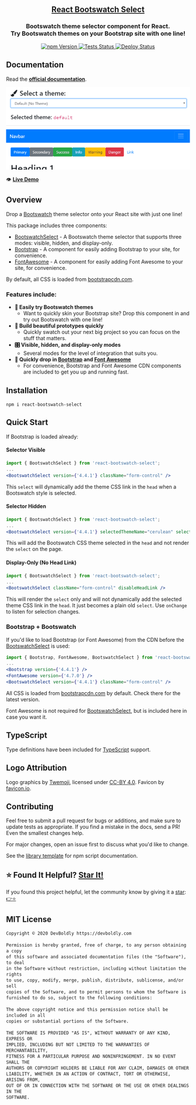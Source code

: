 <h2 align="center">
  <a href="https://github.com/devboldly/react-bootswatch-select">React Bootswatch Select</a>
</h2>
<h3 align="center">
  Bootswatch theme selector component for React.<br/>Try Bootswatch themes on your Bootstrap site with one line!
</h3>
<p align="center">
  <a href="https://badge.fury.io/js/react-bootswatch-select">
    <img src="https://badge.fury.io/js/react-bootswatch-select.svg" alt="npm Version"/>
  </a>
  <a href="https://github.com/devboldly/react-bootswatch-select/actions?query=workflow%3ATests">
    <img src="https://github.com/devboldly/react-bootswatch-select/workflows/Tests/badge.svg" alt="Tests Status"/>
  </a>
  <a href="https://github.com/devboldly/react-bootswatch-select/actions?query=workflow%3ADeploy">
    <img src="https://github.com/devboldly/react-bootswatch-select/workflows/Deploy/badge.svg" alt="Deploy Status"/>
  </a>
</p>

## Documentation

Read the **[official documentation](https://devboldly.github.io/react-bootswatch-select/)**.

<a href="https://devboldly.github.io/react-bootswatch-select-demo/" target="_blank" rel="noopener noreferrer"><img src="./src/__docz__/images/demo.gif" /></a>

👁️ **[Live Demo](https://devboldly.github.io/react-bootswatch-select-demo/)**

## Overview

Drop a [Bootswatch](https://bootswatch.com/) theme selector onto your React site with just one line!

This package includes three components:

- [BootswatchSelect](https://devboldly.github.io/react-bootswatch-select/BootswatchSelect) - A Bootswatch theme selector that supports three modes: visible, hidden, and display-only.
- [Bootstrap](https://devboldly.github.io/react-bootswatch-select/Bootstrap) - A component for easily adding Bootstrap to your site, for convenience.
- [FontAwesome](https://devboldly.github.io/react-bootswatch-select/FontAwesome) - A component for easily adding Font Awesome to your site, for convenience.

By default, all CSS is loaded from [bootstrapcdn.com](https://www.bootstrapcdn.com/).

### Features include:

- **🎨 Easily try Bootswatch themes**
  - Want to quickly skin your Bootstrap site? Drop this component in and try out Bootswatch with one line!
- **🌠 Build beautiful prototypes quickly**
  - Quickly swatch out your next big project so you can focus on the stuff that matters.
- **🎛️ Visible, hidden, and display-only modes**
  - Several modes for the level of integration that suits you.
- **🎁 Quickly drop in [Bootstrap](https://devboldly.github.io/react-bootswatch-select/Bootstrap) and [Font Awesome](https://devboldly.github.io/react-bootswatch-select/FontAwesome)**
  - For convenience, Bootstrap and Font Awesome CDN components are included to get you up and running fast.

## Installation

```
npm i react-bootswatch-select
```

## Quick Start

If Bootstrap is loaded already:

#### Selector Visible

```jsx
import { BootswatchSelect } from 'react-bootswatch-select';
...
<BootswatchSelect version={'4.4.1'} className="form-control" />
```

This `select` will dynamically add the theme CSS link in the `head` when a Bootswatch style is selected.

#### Selector Hidden

```jsx
import { BootswatchSelect } from 'react-bootswatch-select';
...
<BootswatchSelect version={'4.4.1'} selectedThemeName="cerulean" selectorHidden />
```

This will add the Bootswatch CSS theme selected in the `head` and not render the `select` on the page.

#### Display-Only (No Head Link)

```jsx
import { BootswatchSelect } from 'react-bootswatch-select';
...
<BootswatchSelect className="form-control" disableHeadLink />
```

This will render the `select` only and will not dynamically add the selected theme CSS link in the `head`. It just becomes a plain old `select`. Use `onChange` to listen for selection changes.

### Bootstrap + Bootswatch

If you'd like to load Bootstrap (or Font Awesome) from the CDN before the [BootswatchSelect](https://devboldly.github.io/react-bootswatch-select/BootswatchSelect) is used:

```jsx
import { Bootstrap, FontAwesome, BootswatchSelect } from 'react-bootswatch-select';
...
<Bootstrap version={'4.4.1'} />
<FontAwesome version={'4.7.0'} />
<BootswatchSelect version={'4.4.1'} className="form-control" />
```

All CSS is loaded from [bootstrapcdn.com](https://www.bootstrapcdn.com/) by default. Check there for the latest version.

Font Awesome is not required for [BootswatchSelect](https://devboldly.github.io/react-bootswatch-select/BootswatchSelect), but is included here in case you want it.

## TypeScript

Type definitions have been included for [TypeScript](https://www.typescriptlang.org/) support.

## Logo Attribution

Logo graphics by [Twemoji](https://github.com/twitter/twemoji), licensed under [CC-BY 4.0](https://creativecommons.org/licenses/by/4.0/). Favicon by [favicon.io](https://favicon.io/emoji-favicons/).

## Contributing

Feel free to submit a pull request for bugs or additions, and make sure to update tests as appropriate. If you find a mistake in the docs, send a PR! Even the smallest changes help.

For major changes, open an issue first to discuss what you'd like to change.

See the [library template](https://tinyurl.com/ya3k258d) for npm script documentation.

## ⭐ Found It Helpful? [Star It!](https://github.com/devboldly/react-bootswatch-select/stargazers)

If you found this project helpful, let the community know by giving it a [star](https://github.com/devboldly/react-bootswatch-select/stargazers): [👉⭐](https://github.com/devboldly/react-bootswatch-select/stargazers)

## MIT License

```
Copyright © 2020 DevBoldly https://devboldly.com

Permission is hereby granted, free of charge, to any person obtaining a copy
of this software and associated documentation files (the "Software"), to deal
in the Software without restriction, including without limitation the rights
to use, copy, modify, merge, publish, distribute, sublicense, and/or sell
copies of the Software, and to permit persons to whom the Software is
furnished to do so, subject to the following conditions:

The above copyright notice and this permission notice shall be included in all
copies or substantial portions of the Software.

THE SOFTWARE IS PROVIDED "AS IS", WITHOUT WARRANTY OF ANY KIND, EXPRESS OR
IMPLIED, INCLUDING BUT NOT LIMITED TO THE WARRANTIES OF MERCHANTABILITY,
FITNESS FOR A PARTICULAR PURPOSE AND NONINFRINGEMENT. IN NO EVENT SHALL THE
AUTHORS OR COPYRIGHT HOLDERS BE LIABLE FOR ANY CLAIM, DAMAGES OR OTHER
LIABILITY, WHETHER IN AN ACTION OF CONTRACT, TORT OR OTHERWISE, ARISING FROM,
OUT OF OR IN CONNECTION WITH THE SOFTWARE OR THE USE OR OTHER DEALINGS IN THE
SOFTWARE.
```